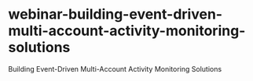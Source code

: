 # webinar-building-event-driven-multi-account-activity-monitoring-solutions
Building Event-Driven Multi-Account Activity Monitoring Solutions
